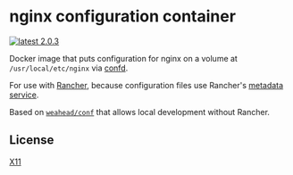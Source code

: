 # nginx configuration container

[![latest 2.0.3](https://img.shields.io/badge/latest-2.0.3-green.svg)](https://github.com/weahead/docker-nginx-conf/releases/tag/v2.0.3)

Docker image that puts configuration for nginx on a volume at
`/usr/local/etc/nginx` via [confd](https://github.com/kelseyhightower/confd).

For use with [Rancher](http://rancher.com/), because configuration files use
Rancher's [metadata service](http://docs.rancher.com/rancher/rancher-services/metadata-service/).

Based on [`weahead/conf`](https://github.com/weahead/docker-conf) that allows 
local development without Rancher.


## License

[X11](LICENSE)
